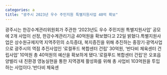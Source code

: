 ```yaml
---
categories: a
title: "광주시 2023년 우수 주민지원 특별지원사업 40억 확보"
---
```

광주시는 한강수계관리위원회가 주관한 ‘2023년도 우수 주민지원 특별지원사업’ 공모에 2개 사업이 선정, 한강수계관리기금 40억원을 확보했다고 22일 밝혔다.특별지원사업은 상수원규제지역 지역주민의 소득증대, 복지증진을 위해 추진하는 중장기‧광역사업으로 광주시의 역점 추진사업인 ‘로컬푸드 복합센터 건립’ 30억원, ‘반다비 체육센터 건립사업’ 10억원 총 40억원의 예산을 확보하게 됐다.‘로컬푸드 복합센터 건립’은 오포읍 양벌리 내 친환경 영농실현을 통한 지역경제 활성화를 위해 총 사업비 103억원을 투입하는 사업이다.‘반다비 체육센